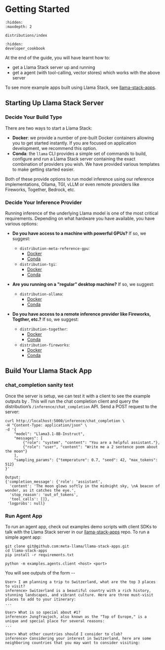 # Getting Started

```{toctree}
:hidden:
:maxdepth: 2

distributions/index
```

```{toctree}
:hidden:
developer_cookbook
```

At the end of the guide, you will have learnt how to:
- get a Llama Stack server up and running
- get a agent (with tool-calling, vector stores) which works with the above server

To see more example apps built using Llama Stack, see [llama-stack-apps](https://github.com/meta-llama/llama-stack-apps/tree/main).

## Starting Up Llama Stack Server

### Decide Your Build Type
There are two ways to start a Llama Stack:

- **Docker**: we provide a number of pre-built Docker containers allowing you to get started instantly. If you are focused on application development, we recommend this option.
- **Conda**: the `llama` CLI provides a simple set of commands to build, configure and run a Llama Stack server containing the exact combination of providers you wish. We have provided various templates to make getting started easier.

Both of these provide options to run model inference using our reference implementations, Ollama, TGI, vLLM or even remote providers like Fireworks, Together, Bedrock, etc.

### Decide Your Inference Provider

Running inference of the underlying Llama model is one of the most critical requirements. Depending on what hardware you have available, you have various options:

- **Do you have access to a machine with powerful GPUs?**
If so, we suggest:
  - `distribution-meta-reference-gpu`:
    - [Docker](https://llama-stack.readthedocs.io/en/latest/getting_started/distributions/meta-reference-gpu.html#docker-start-the-distribution)
    - [Conda](https://llama-stack.readthedocs.io/en/latest/getting_started/distributions/meta-reference-gpu.html#docker-start-the-distribution)
  - `distribution-tgi`:
    - [Docker](https://llama-stack.readthedocs.io/en/latest/getting_started/distributions/tgi.html#docker-start-the-distribution-single-node-gpu)
    - [Conda](https://llama-stack.readthedocs.io/en/latest/getting_started/distributions/tgi.html#conda-tgi-server-llama-stack-run)

- **Are you running on a "regular" desktop machine?**
If so, we suggest:
  - `distribution-ollama`:
    - [Docker](https://llama-stack.readthedocs.io/en/latest/getting_started/distributions/ollama.html#docker-start-a-distribution-single-node-gpu)
    - [Conda](https://llama-stack.readthedocs.io/en/latest/getting_started/distributions/ollama.html#conda-ollama-run-llama-stack-run)

- **Do you have access to a remote inference provider like Fireworks, Togther, etc.?** If so, we suggest:
  - `distribution-together`:
    - [Docker](https://llama-stack.readthedocs.io/en/latest/getting_started/distributions/together.html#docker-start-the-distribution-single-node-cpu)
    - [Conda](https://llama-stack.readthedocs.io/en/latest/getting_started/distributions/together.html#conda-llama-stack-run-single-node-cpu)
  - `distribution-fireworks`:
    - [Docker]()
    - [Conda]()


## Build Your Llama Stack App

### chat_completion sanity test
Once the server is setup, we can test it with a client to see the example outputs by . This will run the chat completion client and query the distribution’s `/inference/chat_completion` API. Send a POST request to the server:

```
curl http://localhost:5000/inference/chat_completion \
-H "Content-Type: application/json" \
-d '{
    "model": "Llama3.1-8B-Instruct",
    "messages": [
        {"role": "system", "content": "You are a helpful assistant."},
        {"role": "user", "content": "Write me a 2 sentence poem about the moon"}
    ],
    "sampling_params": {"temperature": 0.7, "seed": 42, "max_tokens": 512}
}'

Output:
{'completion_message': {'role': 'assistant',
  'content': 'The moon glows softly in the midnight sky, \nA beacon of wonder, as it catches the eye.',
  'stop_reason': 'out_of_tokens',
  'tool_calls': []},
 'logprobs': null}

```

### Run Agent App

To run an agent app, check out examples demo scripts with client SDKs to talk with the Llama Stack server in our [llama-stack-apps](https://github.com/meta-llama/llama-stack-apps/tree/main/examples) repo. To run a simple agent app:

```
git clone git@github.com:meta-llama/llama-stack-apps.git
cd llama-stack-apps
pip install -r requirements.txt

python -m examples.agents.client <host> <port>
```

You will see outputs of the form --
```
User> I am planning a trip to Switzerland, what are the top 3 places to visit?
inference> Switzerland is a beautiful country with a rich history, stunning landscapes, and vibrant culture. Here are three must-visit places to add to your itinerary:
...

User> What is so special about #1?
inference> Jungfraujoch, also known as the "Top of Europe," is a unique and special place for several reasons:
...

User> What other countries should I consider to club?
inference> Considering your interest in Switzerland, here are some neighboring countries that you may want to consider visiting:
```
